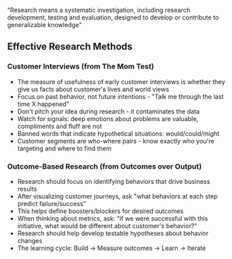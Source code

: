 "Research means a systematic investigation, including research development, testing and evaluation, designed to develop or contribute to generalizable knowledge"

## Effective Research Methods

### Customer Interviews (from The Mom Test)
- The measure of usefulness of early customer interviews is whether they give us facts about customer's lives and world views
- Focus on past behavior, not future intentions - "Talk me through the last time X happened"
- Don't pitch your idea during research - it contaminates the data
- Watch for signals: deep emotions about problems are valuable, compliments and fluff are not
- Banned words that indicate hypothetical situations: would/could/might
- Customer segments are who-where pairs - know exactly who you're targeting and where to find them

### Outcome-Based Research (from Outcomes over Output)
- Research should focus on identifying behaviors that drive business results
- After visualizing customer journeys, ask "what behaviors at each step predict failure/success" 
- This helps define boosters/blockers for desired outcomes
- When thinking about metrics, ask: "if we were successful with this initiative, what would be different about customer's behavior?"
- Research should help develop testable hypotheses about behavior changes
- The learning cycle: Build → Measure outcomes → Learn → Iterate